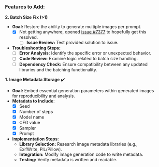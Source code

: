 ### Features to Add:

**2. Batch Size Fix (>1)**

* **Goal:** Restore the ability to generate multiple images per prompt.
    - [x] Not getting anywhere, opened [issue #7377](https://github.com/huggingface/diffusers/issues/7377) to hopefully get this resolved.
        - [ ] **Issue Review:** Test provided solution to issue.
* **Troubleshooting Steps:**
    - [ ] **Error Analysis:** Identify the specific error or unexpected behavior.
    - [ ] **Code Review:** Examine logic related to batch size handling.
    - [ ] **Dependency Check:** Ensure compatibility between any updated libraries and the batching functionality.

**1. Image Metadata Storage** ✔️

* **Goal:** Embed essential generation parameters within generated images for reproducibility and analysis.
* **Metadata to Include:**
    - [x] Seed
    - [x] Number of steps
    - [x] Model name
    - [x] CFG value
    - [x] Sampler
    - [x] Prompt

* **Implementation Steps:**
    - **Library Selection:** Research image metadata libraries (e.g., ExifWrite, PIL/Pillow).
    - **Integration:** Modify image generation code to write metadata.
    - **Testing:** Verify metadata is written and readable.
